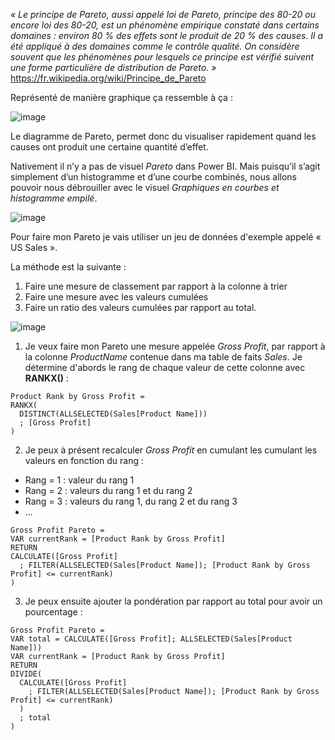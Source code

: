 _« Le principe de Pareto, aussi appelé loi de Pareto, principe des 80-20 ou encore loi des 80-20, est un phénomène empirique constaté dans certains domaines : environ 80 % des effets sont le produit de 20 % des causes. Il a été appliqué à des domaines comme le contrôle qualité. On considère souvent que les phénomènes pour lesquels ce principe est vérifié suivent une forme particulière de distribution de Pareto. »_ https://fr.wikipedia.org/wiki/Principe_de_Pareto

Représenté de manière graphique ça ressemble à ça :

![image](uploads/2d6be63f94e9528e171c0944cbc11e1a/image.png)

Le diagramme de Pareto, permet donc du visualiser rapidement quand les causes ont produit une certaine quantité d’effet.

Nativement il n’y a pas de visuel _Pareto_ dans Power BI. Mais puisqu’il s’agit simplement d’un histogramme et d’une courbe combinés, nous allons pouvoir nous débrouiller avec le visuel _Graphiques en courbes et histogramme empilé_.

![image](uploads/42ce3e440b926fbe4c51e5a17bf3fd96/image.png)

Pour faire mon Pareto je vais utiliser un jeu de données d'exemple appelé « US Sales ».

La méthode est la suivante :

1. Faire une mesure de classement par rapport à la colonne à trier
2. Faire une mesure avec les valeurs cumulées
3. Faire un ratio des valeurs cumulées par rapport au total.

![image](uploads/2bd83f5fc2bb8e9586494759f9403141/image.png)

1. Je veux faire mon Pareto une mesure appelée _Gross Profit_, par rapport à la colonne _ProductName_ contenue dans ma table de faits _Sales_. Je détermine d'abords le rang de chaque valeur de cette colonne avec **RANKX()** :

```
Product Rank by Gross Profit = 
RANKX(
  DISTINCT(ALLSELECTED(Sales[Product Name]))
  ; [Gross Profit]
)
```

2. Je peux à présent recalculer _Gross Profit_ en cumulant les cumulant les valeurs en fonction du rang :

- Rang = 1 : valeur du rang 1
- Rang = 2 : valeurs du rang 1 et du rang 2
- Rang = 3 : valeurs du rang 1, du rang 2 et du rang 3
- ...

```
Gross Profit Pareto = 
VAR currentRank = [Product Rank by Gross Profit]
RETURN 
CALCULATE([Gross Profit]
  ; FILTER(ALLSELECTED(Sales[Product Name]); [Product Rank by Gross Profit] <= currentRank)
)
```

3. Je peux ensuite ajouter la pondération par rapport au total pour avoir un pourcentage :

```
Gross Profit Pareto = 
VAR total = CALCULATE([Gross Profit]; ALLSELECTED(Sales[Product Name]))
VAR currentRank = [Product Rank by Gross Profit]
RETURN 
DIVIDE(
  CALCULATE([Gross Profit]
    ; FILTER(ALLSELECTED(Sales[Product Name]); [Product Rank by Gross Profit] <= currentRank)
  )
  ; total
)
```